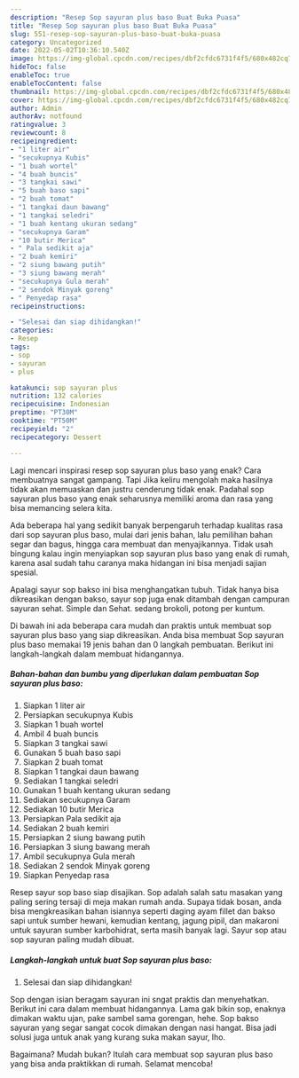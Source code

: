 ```yaml
---
description: "Resep Sop sayuran plus baso Buat Buka Puasa"
title: "Resep Sop sayuran plus baso Buat Buka Puasa"
slug: 551-resep-sop-sayuran-plus-baso-buat-buka-puasa
category: Uncategorized
date: 2022-05-02T10:36:10.540Z
image: https://img-global.cpcdn.com/recipes/dbf2cfdc6731f4f5/680x482cq70/sop-sayuran-plus-baso-foto-resep-utama.jpg
hideToc: false
enableToc: true
enableTocContent: false
thumbnail: https://img-global.cpcdn.com/recipes/dbf2cfdc6731f4f5/680x482cq70/sop-sayuran-plus-baso-foto-resep-utama.jpg
cover: https://img-global.cpcdn.com/recipes/dbf2cfdc6731f4f5/680x482cq70/sop-sayuran-plus-baso-foto-resep-utama.jpg
author: Admin
authorAv: notfound
ratingvalue: 3
reviewcount: 8
recipeingredient:
- "1 liter air"
- "secukupnya Kubis"
- "1 buah wortel"
- "4 buah buncis"
- "3 tangkai sawi"
- "5 buah baso sapi"
- "2 buah tomat"
- "1 tangkai daun bawang"
- "1 tangkai seledri"
- "1 buah kentang ukuran sedang"
- "secukupnya Garam"
- "10 butir Merica"
- " Pala sedikit aja"
- "2 buah kemiri"
- "2 siung bawang putih"
- "3 siung bawang merah"
- "secukupnya Gula merah"
- "2 sendok Minyak goreng"
- " Penyedap rasa"
recipeinstructions:

- "Selesai dan siap dihidangkan!"
categories:
- Resep
tags:
- sop
- sayuran
- plus

katakunci: sop sayuran plus 
nutrition: 132 calories
recipecuisine: Indonesian
preptime: "PT30M"
cooktime: "PT50M"
recipeyield: "2"
recipecategory: Dessert

---
```



Lagi mencari inspirasi resep sop sayuran plus baso yang enak? Cara membuatnya sangat gampang. Tapi Jika keliru mengolah maka hasilnya tidak akan memuaskan dan justru cenderung tidak enak. Padahal sop sayuran plus baso yang enak seharusnya memiliki aroma dan rasa yang bisa memancing selera kita.


Ada beberapa hal yang sedikit banyak berpengaruh terhadap kualitas rasa dari sop sayuran plus baso, mulai dari jenis bahan, lalu pemilihan bahan segar dan bagus, hingga cara membuat dan menyajikannya. Tidak usah bingung kalau ingin menyiapkan sop sayuran plus baso yang enak di rumah, karena asal sudah tahu caranya maka hidangan ini bisa menjadi sajian spesial.

Apalagi sayur sop bakso ini bisa menghangatkan tubuh. Tidak hanya bisa dikreasikan dengan bakso, sayur sop juga enak ditambah dengan campuran sayuran sehat. Simple dan Sehat. sedang brokoli, potong per kuntum.


Di bawah ini ada beberapa cara mudah dan praktis untuk membuat sop sayuran plus baso yang siap dikreasikan. Anda bisa membuat Sop sayuran plus baso memakai 19 jenis bahan dan 0 langkah pembuatan. Berikut ini langkah-langkah dalam membuat hidangannya.

<!--inarticleads1-->

##### Bahan-bahan dan bumbu yang diperlukan dalam pembuatan Sop sayuran plus baso:

1. Siapkan 1 liter air
1. Persiapkan secukupnya Kubis
1. Siapkan 1 buah wortel
1. Ambil 4 buah buncis
1. Siapkan 3 tangkai sawi
1. Gunakan 5 buah baso sapi
1. Siapkan 2 buah tomat
1. Siapkan 1 tangkai daun bawang
1. Sediakan 1 tangkai seledri
1. Gunakan 1 buah kentang ukuran sedang
1. Sediakan secukupnya Garam
1. Sediakan 10 butir Merica
1. Persiapkan  Pala sedikit aja
1. Sediakan 2 buah kemiri
1. Persiapkan 2 siung bawang putih
1. Persiapkan 3 siung bawang merah
1. Ambil secukupnya Gula merah
1. Sediakan 2 sendok Minyak goreng
1. Siapkan  Penyedap rasa


Resep sayur sop baso siap disajikan. Sop adalah salah satu masakan yang paling sering tersaji di meja makan rumah anda. Supaya tidak bosan, anda bisa mengkreasikan bahan isiannya seperti daging ayam fillet dan bakso sapi untuk sumber hewani, kemudian kentang, jagung pipil, dan makaroni untuk sayuran sumber karbohidrat, serta masih banyak lagi. Sayur sop atau sop sayuran paling mudah dibuat. 

<!--inarticleads2-->

##### Langkah-langkah untuk buat Sop sayuran plus baso:


1. Selesai dan siap dihidangkan!

Sop dengan isian beragam sayuran ini sngat praktis dan menyehatkan. Berikut ini cara dalam membuat hidangannya. Lama gak bikin sop, enaknya dimakan waktu ujan, pake sambel sama gorengan, hehe. Sop bakso sayuran yang segar sangat cocok dimakan dengan nasi hangat. Bisa jadi solusi juga untuk anak yang kurang suka makan sayur, lho. 

Bagaimana? Mudah bukan? Itulah cara membuat sop sayuran plus baso yang bisa anda praktikkan di rumah. Selamat mencoba!
